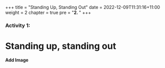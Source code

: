 +++
title = "Standing Up, Standing Out"
date = 2022-12-09T11:31:16+11:00
weight = 2
chapter = true
pre = "<b>2. </b>"
+++

### Activity 1:
#  Standing up, standing out

**Add Image**

